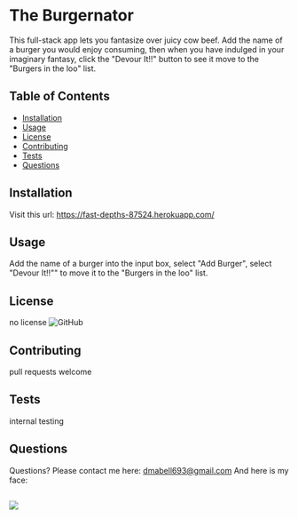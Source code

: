 
# The Burgernator

This full-stack app lets you fantasize over juicy cow beef. Add the name of a burger you would enjoy consuming, then when you have indulged in your imaginary fantasy, click the "Devour It!!" button to see it move to the "Burgers in the loo" list.



## Table of Contents

* [Installation](#Installation)
* [Usage](#Usage)
* [License](#License)
* [Contributing](#Contributing)
* [Tests](#Tests)
* [Questions](#Questions)


## Installation

Visit this url: https://fast-depths-87524.herokuapp.com/


## Usage

Add the name of a burger into the input box, select "Add Burger", select "Devour It!!"" to move it to the "Burgers in the loo" list.


## License

no license  ![GitHub](https://img.shields.io/github/license/dmabell693/readme-generator)



## Contributing

pull requests welcome


## Tests

internal testing


## Questions
  Questions? Please contact me here:
  dmabell693@gmail.com
  And here is my face:
  ## <img src= "https://avatars1.githubusercontent.com/u/59124691?v=4"/>
